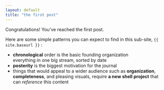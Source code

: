 ```yaml
---
layout: default
title: "the first post"
---
```


Congratulations! You've reached the first post.

Here are some simple patterns you can expect to find in this sub-site, <code>{{ site.baseurl }}</code> :

* **chronological** order is the basic founding organization   
  everything in one big stream, sorted by date
* **posterity** is the biggest motivation for the journal
* things that would appeal to a wider audience such as **organization**, **completeness**, and pleasing visuals,
  require **a new shell project** that can *reference* this content
